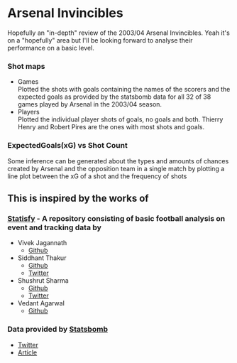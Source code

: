 # Arsenal Invincibles
Hopefully an "in-depth" review of the 2003/04 Arsenal Invincibles. Yeah it's on a "hopefully" area but I'll be looking forward to analyse their performance on a basic level.

### Shot maps
- Games<br>
Plotted the shots with goals containing the names of the scorers and the expected goals as provided by the statsbomb data for all 32 of 38 games played by Arsenal in the 2003/04 season.
- Players<br>
Plotted the individual player shots of goals, no goals and both. Thierry Henry and Robert Pires are the ones with most shots and goals.

### ExpectedGoals(xG) vs Shot Count<br>
Some inference can be generated about the types and amounts of chances created by Arsenal and the opposition team in a single match by plotting a line plot between the xG of a shot and the frequency of shots 

## This is inspired by the works of
### [Statisfy](https://github.com/vivekjagannath/statisfy) - A repository consisting of basic football analysis on event and tracking data by
- Vivek Jagannath<br>
  - [Github](https://github.com/vivekjagannath) <br>
- Siddhant Thakur<br>
  - [Github](https://github.com/sidthakur08)<br>
  - [Twitter](https://twitter.com/sidtweetsnow)<br>
- Shushrut Sharma<br>
  - [Github](https://github.com/shushrutsharma)<br>
  - [Twitter](https://twitter.com/shushrut_sharma)<br>
- Vedant Agarwal<br>
  - [Github](https://github.com/vedantagarwal4)<br>

### Data provided by [Statsbomb](https://statsbomb.com)
- [Twitter](https://twitter.com/mixedknuts?s=20)
- [Article](https://statsbomb.com/2020/06/the-invincibles-project-and-classics-data-pack-1/)
